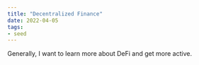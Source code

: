 ```yaml
---
title: "Decentralized Finance"
date: 2022-04-05
tags:
- seed
---
```


Generally, I want to learn more about DeFi and get more active. 


